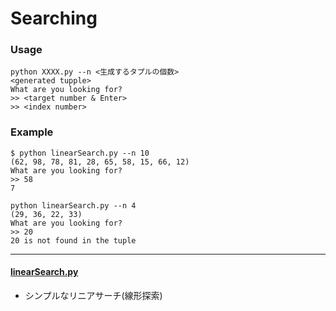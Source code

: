# Searching

### Usage
```
python XXXX.py --n <生成するタプルの個数>
<generated tupple>
What are you looking for?
>> <target number & Enter>
>> <index number>
```

### Example
```
$ python linearSearch.py --n 10
(62, 98, 78, 81, 28, 65, 58, 15, 66, 12)
What are you looking for?
>> 58
7
```
```
python linearSearch.py --n 4
(29, 36, 22, 33)
What are you looking for?
>> 20
20 is not found in the tuple

```

---

#### [linearSearch.py](https://github.com/Wotipati/dataStructuresAndAlgorithms/blob/master/Searching/linearSearch.py)
- シンプルなリニアサーチ(線形探索)
